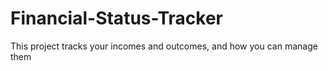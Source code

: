 # Financial-Status-Tracker
This project tracks your incomes and outcomes, and how you can manage them
